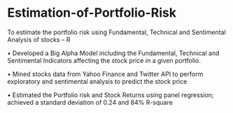 # Estimation-of-Portfolio-Risk
To estimate the portfolio risk using Fundamental, Technical and Sentimental Analysis of stocks – R 

• Developed a Big Alpha Model including the Fundamental, Technical and Sentimental Indicators affecting the stock price in a given portfolio.

•	Mined stocks data from Yahoo Finance and Twitter API to perform exploratory and sentimental analysis to predict the stock price

•	Estimated the Portfolio risk and Stock Returns using panel regression; achieved a standard deviation of 0.24 and 84% R-square 
